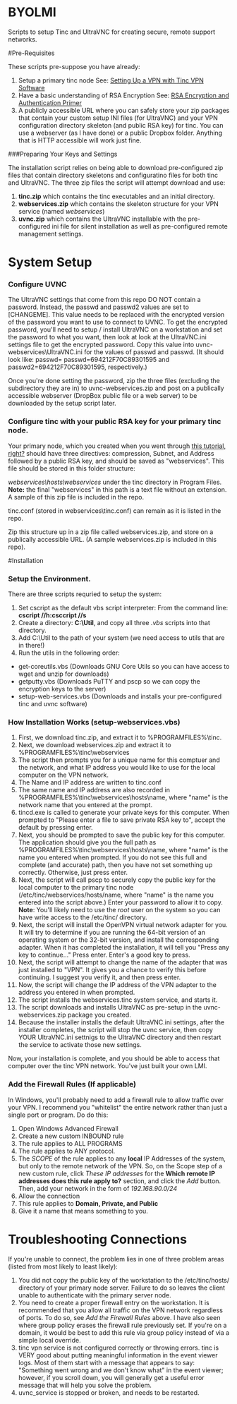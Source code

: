 BYOLMI
======

Scripts to setup Tinc and UltraVNC for creating secure, remote support networks.

#Pre-Requisites


These scripts pre-suppose you have already:

1. Setup a primary tinc node See: [Setting Up a VPN with Tinc VPN Software](http://learnlinuxonline.com/servers/setting-up-a-vpn-with-tinc-vpn-software)
2. Have a basic understanding of RSA Encryption See: [RSA Encryption and Authentication Primer](http://learnlinuxonline.com/security/rsa-encryption-and-authentication-primer)
3. A publicly accessible URL where you can safely store your zip packages that contain your custom setup INI files (for UltraVNC) and your VPN configuration directory skeleton (and public RSA key) for tinc. You can use a webserver (as I have done) or a public Dropbox folder. Anything that is HTTP accessible will work just fine.

###Preparing Your Keys and Settings

The installation script relies on being able to download pre-configured zip files that contain directory skeletons and configuratino files for both tinc and UltraVNC. The three zip files the script will attempt download and use:

1. **tinc.zip** which contains the tinc executables and an initial directory.
2. **webservices.zip** which contains the skeleton structure for your VPN service (named *webservices*)
3. **uvnc.zip** which contains the UltraVNC installable with the pre-configured ini file for silent installation as well as pre-configured remote management settings.

System Setup
======

### Configure UVNC
The UltraVNC settings that come from this repo DO NOT contain a password. Instead, the passwd and passwd2 values are set to [CHANGEME]. This value needs to be replaced with the encrypted version of the password you want to use to connect to UVNC. To get the encrypted password, you'll need to setup / install UltraVNC on a workstation and set the password to what you want, then look at look at the UltraVNC.ini settings file to get the encrypted password. Copy this value into uvnc-webservices\UltraVNC.ini for the values of passwd and passwd. (It should look like: passwd= passwd=694212F70C89301595
 and passwd2=694212F70C89301595, respectively.)

 Once you're done setting the password, zip the three files (excluding the subdirectory they are in) to uvnc-webservices.zip and post on a publically accessible webserver (DropBox public file or a web server) to be downloaded by the setup script later.

 ### Configure tinc with your public RSA key for your primary tinc node.

 Your primary node, which you created when you went through [this tutorial, right?](http://learnlinuxonline.com/servers/setting-up-a-vpn-with-tinc-vpn-software) should have three directives: compression, Subnet, and Address followed by a public RSA key, and should be saved as "webservices". This file should be stored in this folder structure:

 *webservices\hosts\webservices* under the tinc directory in Program Files. **Note:** the final "webservices" in this path is a text file without an extension. A sample of this zip file is included in the repo.

 tinc.conf (stored in webservices\tinc.conf) can remain as it is listed in the repo.

 Zip this structure up in a zip file called webservices.zip, and store on a publically accessible URL. (A sample webservices.zip is included in this repo).

#Installation

### Setup the Environment.
There are three scripts requried to setup the system:

1. Set cscript as the default vbs script interpreter: From the command line: **cscript //h:csccript //s**
1. Create a directory: **C:\Util**, and copy all three *.vbs* scripts into that directory.
1. Add C:\Util to the path of your system (we need access to utils that are in there!)
1. Run the utils in the following order:
- get-coreutils.vbs (Downloads GNU Core Utils so you can have access to wget and unzip for downloads)
- getputty.vbs (Downloads PuTTY and pscp so we can copy the encryption keys to the server)
- setup-web-services.vbs (Downloads and installs your pre-configured tinc and uvnc software)

### How Installation Works (setup-webservices.vbs)
1. First, we download tinc.zip, and extract it to %PROGRAMFILES%\tinc.
2. Next, we download webservices.zip and extract it to %PROGRAMFILES%\tinc\webservices
3. The script then prompts you for a unique name for this comptuer and the network, and what IP address you would like to use for the local computer on the VPN network.
4. The Name and IP address are written to tinc.conf
5. The same name and IP address are also recorded in %PROGRAMFILES%\tinc\webservices\hosts\name, where "name" is the network name that you entered at the prompt.
6. tincd.exe is called to generate your private keys for this computer. When prompted to "Please enter a file to save private RSA key to", accept the default by pressing enter.
7. Next, you should be prompted to save the public key for this computer. The application should give you the full path as %PROGRAMFILES%\tinc\webservices\hosts\name, where "name" is the name you entered when prompted. If you do not see this full and complete (and accurate) path, then you have not set something up correctly. Otherwise, just press enter.
8. Next, the script will call pscp to securely copy the public key for the local computer to the primary tinc node (/etc/tinc/webservices/hosts/name, where "name" is the name you entered into the script above.) Enter your password to allow it to copy. **Note**: You'll likely need to use the *root* user on the system so you can have write access to the /etc/tinc/ directory.
9. Next, the script will install the OpenVPN virtual network adapter for you. It will try to determine if you are running the 64-bit version of an operating system or the 32-bit version, and install the corresponding adapter. When it has completed the installation, it will tell you "Press any key to continue..." Press enter. Enter's a good key to press.
10. Next, the script will attempt to change the name of the adapter that was just installed to "VPN". It gives you a chance to verify this before continuing. I suggest you verify it, and then press enter.
11. Now, the script will change the IP address of the VPN adapter to the address you entered in when prompted. 
12. The script installs the webservices.tinc system service, and starts it.
13. The script downloads and installs UltraVNC as pre-setup in the uvnc-webservices.zip package you created.
14. Because the installer installs the default UltraVNC.ini settings, after the installer completes, the script will stop the uvnc service, then copy YOUR UltraVNC.ini settnigs to the UltraVNC directory and then restart the service to activate those new settings.

Now, your installation is complete, and you should be able to access that computer over the tinc VPN network. You've just built your own LMI.

### Add the Firewall Rules (If applicable)
In Windows, you'll probably need to add a firewall rule to allow traffic over your VPN. I recommend you "whitelist" the entire network rather than just a single port or program. Do do this:

1. Open Windows Advanced Firewall
2. Create a new custom INBOUND rule
3. The rule applies to ALL PROGRAMS
4. The rule applies to ANY protocol. 
5. The *SCOPE* of the rule applies to any **local** IP Addresses of the system, but only to the remote network of the VPN. So, on the Scope step of a new custom rule, click *These IP addresses* for the **Which remote IP addresses does this rule apply to?** section, and click the *Add* button. Then, add your network in the form of *192.168.90.0/24*
6. Allow the connection
7. This rule applies to **Domain, Private, and Public**
8. Give it a name that means something to you.

# Troubleshooting Connections

If you're unable to connect, the problem lies in one of three problem areas (listed from most likely to least likely):

1. You did not copy the public key of the workstation to the /etc/tinc/hosts/ directory of your primary node server. Failure to do so leaves the client unable to authenticate with the primary server node.
2. You need to create a proper firewall entry on the workstation. It is recommended that you allow all traffic on the VPN network regardless of ports. To do so, see *Add the Firewall Rules* above. I have also seen where group policy erases the firewall rule previously set. If you're on a domain, it would be best to add this rule via group policy instead of via a simple local override.
3. tinc vpn service is not configured correctly or throwing errors. tinc is VERY good about putting meaningful information in the event viewer logs. Most of them start with a message that appears to say: "Something went wrong and we don't know what" in the event viewer; however, if you scroll down, you will generally get a useful error message that will help you solve the problem.
4. uvnc_service is stopped or broken, and needs to be restarted.
